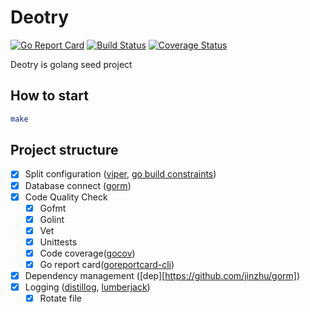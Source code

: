 # Deotry

[![Go Report Card](https://goreportcard.com/badge/github.com/mcauto/deotry)](https://goreportcard.com/report/github.com/mcauto/deotry)
[![Build Status](https://travis-ci.org/mcauto/deotry.svg?branch=master)](https://travis-ci.org/mcauto/deotry)
[![Coverage Status](https://coveralls.io/repos/github/mcauto/deotry/badge.svg?branch=develop)](https://coveralls.io/github/mcauto/deotry?branch=develop)

Deotry is golang seed project



## How to start

``` bash
make
```



## Project structure
- [x] Split configuration ([viper](https://github.com/spf13/viper), [go build constraints](https://golang.org/pkg/go/build/#hdr-Build_Constraints)) 
- [x] Database connect ([gorm](https://github.com/jinzhu/gorm))
- [x] Code Quality Check
  - [x] Gofmt
  - [x] Golint
  - [x] Vet
  - [x] Unittests
  - [x] Code coverage([gocov](https://github.com/axw/gocov))
  - [x] Go report card([goreportcard-cli](github.com/gojp/goreportcard/cmd/goreportcard-cli))
- [x] Dependency management ([dep][https://github.com/jinzhu/gorm])
- [x] Logging ([distillog](https://github.com/amoghe/distillog), [lumberjack](https://github.com/natefinch/lumberjack))
  - [x] Rotate file

